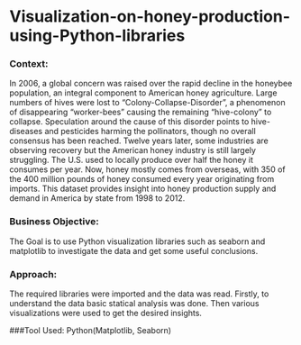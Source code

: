 # Visualization-on-honey-production-using-Python-libraries

### Context:
In 2006, a global concern was raised over the rapid decline in the honeybee population, an integral component to American honey agriculture. Large numbers of hives were lost to “Colony-Collapse-Disorder”, a phenomenon of disappearing “worker-bees” causing the remaining “hive-colony” to collapse. Speculation around the cause of this disorder points to hive-diseases and pesticides harming the pollinators, though no overall consensus has been reached. Twelve years later, some industries are observing recovery but the American honey industry is still largely struggling. The U.S. used to locally produce over half the honey it consumes per year. Now, honey mostly comes from overseas, with 350 of the 400 million pounds of honey consumed every year originating from imports. This dataset provides insight into honey production supply and demand in America by state from 1998 to 2012.

### Business Objective:
The Goal is to use Python visualization libraries such as seaborn and matplotlib to investigate the data and get some useful conclusions.

### Approach:
The required libraries were imported and the data was read. Firstly, to understand the data basic statical analysis was done. Then various visualizations were used to get the desired insights.

###Tool Used: Python(Matplotlib, Seaborn)
